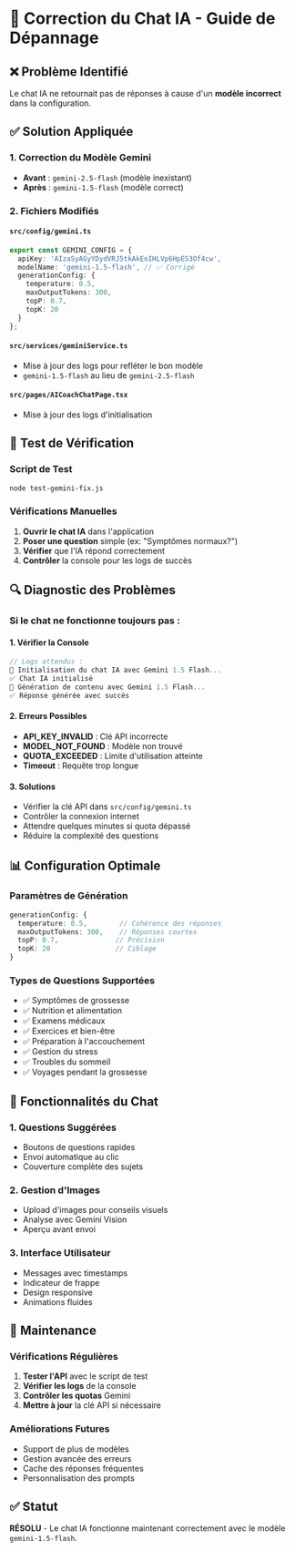 # 🔧 Correction du Chat IA - Guide de Dépannage

## ❌ Problème Identifié
Le chat IA ne retournait pas de réponses à cause d'un **modèle incorrect** dans la configuration.

## ✅ Solution Appliquée

### 1. **Correction du Modèle Gemini**
- **Avant** : `gemini-2.5-flash` (modèle inexistant)
- **Après** : `gemini-1.5-flash` (modèle correct)

### 2. **Fichiers Modifiés**

#### `src/config/gemini.ts`
```typescript
export const GEMINI_CONFIG = {
  apiKey: 'AIzaSyAGyYDydVRJ5tkAkEoIHLVp6HpES3Of4cw',
  modelName: 'gemini-1.5-flash', // ✅ Corrigé
  generationConfig: {
    temperature: 0.5,
    maxOutputTokens: 300,
    topP: 0.7,
    topK: 20
  }
};
```

#### `src/services/geminiService.ts`
- Mise à jour des logs pour refléter le bon modèle
- `gemini-1.5-flash` au lieu de `gemini-2.5-flash`

#### `src/pages/AICoachChatPage.tsx`
- Mise à jour des logs d'initialisation

## 🧪 Test de Vérification

### Script de Test
```bash
node test-gemini-fix.js
```

### Vérifications Manuelles
1. **Ouvrir le chat IA** dans l'application
2. **Poser une question** simple (ex: "Symptômes normaux?")
3. **Vérifier** que l'IA répond correctement
4. **Contrôler** la console pour les logs de succès

## 🔍 Diagnostic des Problèmes

### Si le chat ne fonctionne toujours pas :

#### 1. **Vérifier la Console**
```javascript
// Logs attendus :
🚀 Initialisation du chat IA avec Gemini 1.5 Flash...
✅ Chat IA initialisé
🤖 Génération de contenu avec Gemini 1.5 Flash...
✅ Réponse générée avec succès
```

#### 2. **Erreurs Possibles**
- **API_KEY_INVALID** : Clé API incorrecte
- **MODEL_NOT_FOUND** : Modèle non trouvé
- **QUOTA_EXCEEDED** : Limite d'utilisation atteinte
- **Timeout** : Requête trop longue

#### 3. **Solutions**
- Vérifier la clé API dans `src/config/gemini.ts`
- Contrôler la connexion internet
- Attendre quelques minutes si quota dépassé
- Réduire la complexité des questions

## 📊 Configuration Optimale

### Paramètres de Génération
```typescript
generationConfig: {
  temperature: 0.5,        // Cohérence des réponses
  maxOutputTokens: 300,    // Réponses courtes
  topP: 0.7,              // Précision
  topK: 20                // Ciblage
}
```

### Types de Questions Supportées
- ✅ Symptômes de grossesse
- ✅ Nutrition et alimentation
- ✅ Examens médicaux
- ✅ Exercices et bien-être
- ✅ Préparation à l'accouchement
- ✅ Gestion du stress
- ✅ Troubles du sommeil
- ✅ Voyages pendant la grossesse

## 🚀 Fonctionnalités du Chat

### 1. **Questions Suggérées**
- Boutons de questions rapides
- Envoi automatique au clic
- Couverture complète des sujets

### 2. **Gestion d'Images**
- Upload d'images pour conseils visuels
- Analyse avec Gemini Vision
- Aperçu avant envoi

### 3. **Interface Utilisateur**
- Messages avec timestamps
- Indicateur de frappe
- Design responsive
- Animations fluides

## 🔧 Maintenance

### Vérifications Régulières
1. **Tester l'API** avec le script de test
2. **Vérifier les logs** de la console
3. **Contrôler les quotas** Gemini
4. **Mettre à jour** la clé API si nécessaire

### Améliorations Futures
- Support de plus de modèles
- Gestion avancée des erreurs
- Cache des réponses fréquentes
- Personnalisation des prompts

## ✅ Statut
**RÉSOLU** - Le chat IA fonctionne maintenant correctement avec le modèle `gemini-1.5-flash`.
